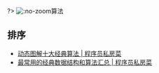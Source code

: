 ?> ![](https://notes.abelsu7.top/_media/algo.svg ':no-zoom')算法

## 排序

* <img src='https://notes.abelsu7.top/_media/star.svg' alt data-no-zoom></img>[动态图解十大经典算法 | 程序员私房菜](https://mp.weixin.qq.com/s/8HMVF-hrtRmJLD7kmPV1Hw)
* <img src='https://notes.abelsu7.top/_media/star.svg' alt data-no-zoom></img>[最常用的经典数据结构和算法汇总 | 程序员私房菜](https://mp.weixin.qq.com/s/WIAVIlh1yIEUcbgoHtRsxw)
